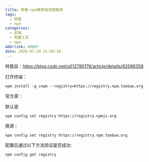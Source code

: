 ```yaml
---
title: 转载-npm更换淘宝镜像源
tags:
  - 转载
  - npm
categories:
  - 前端
  - 构建工具
  - npm
abbrlink: 49607
date: 2020-07-29 21:09:18
---
```


转载自：https://blog.csdn.net/u012780176/article/details/82586358

<!-- more -->

打开终端：

```shell
npm install -g cnpm --registry=https://registry.npm.taobao.org
```

官方源：

默认源

```shell
npm config set registry https://registry.npmjs.org
```

换源：

```shell
npm config set registry https://registry.npm.taobao.org
```

配置后通过以下方法验证是否成功:

```shell
npm config get registry
```
